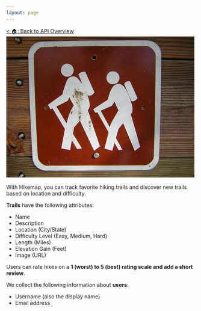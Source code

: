 ```yaml
---
layout: page
---
```

[< 🏠: Back to API Overview](index.html)
![Sign showing icons of two hikers](images/hiking.webp)

With Hikemap, you can track favorite hiking trails and discover new trails based on location and difficulty.

**Trails** have the following attributes:
* Name
* Description
* Location (City/State)
* Difficulty Level (Easy, Medium, Hard)
* Length (Miles)
* Elevation Gain (Feet)
* Image (URL)

Users can rate hikes on a **1 (worst) to 5 (best) rating scale and add a short review**.

We collect the following information about **users**:
* Username (also the display name)
* Email address